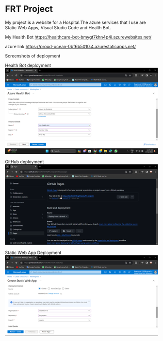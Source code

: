 # FRT Project
My project is a website for a Hospital.The azure services that I use are Static Web Apps, Visual Studio Code and Health Bot.

My Health Bot https://healthcare-bot-bmygt7khn4p4i.azurewebsites.net/

azure link https://proud-ocean-0bf6b5010.4.azurestaticapps.net/

Screenshots of deployment

Health Bot deployment
![my screenshot](https://github.com/ibrahim3110/frt-project/blob/master/Screenshots/HealthBot.png)

GitHub deployment
![my screenshot](https://github.com/ibrahim3110/frt-project/blob/master/Screenshots/GitHub.png)

Static Web App Deployment
![my screenshot](https://github.com/ibrahim3110/frt-project/blob/master/Screenshots/StaticWebApp.png)
